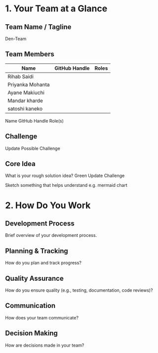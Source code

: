 # 1. Your Team at a Glance

## Team Name / Tagline
Den-Team

## Team Members
| Name | GitHub Handle | Roles |
|------------------|----------|----------|
| Rihab Saidi      |  |          |
| Priyanka Mohanta |  |          |
| Ayane Makiuchi   |  |          |
| Mandar kharde    |  |          |
| satoshi kaneko   |  |          |
Name	GitHub Handle	Role(s)

## Challenge
Update Possible Challenge

## Core Idea
What is your rough solution idea?
Green Update Challenge


Sketch something that helps understand e.g. mermaid chart

# 2. How Do You Work
## Development Process
Brief overview of your development process.

## Planning & Tracking
How do you plan and track progress?

## Quality Assurance
How do you ensure quality (e.g., testing, documentation, code reviews)?

## Communication
How does your team communicate?

## Decision Making
How are decisions made in your team?
